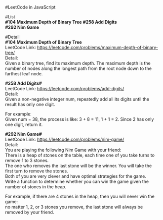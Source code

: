 #LeetCode in JavaScript

#List  
**\#104 Maximum Depth of Binary Tree** 
**\#258 Add Digits**  
**\#292 Nim Game**  


#Detail  
**\#104 Maximum Depth of Binary Tree**  
LeetCode Link: https://leetcode.com/problems/maximum-depth-of-binary-tree/  
Detail:  
Given a binary tree, find its maximum depth.
The maximum depth is the number of nodes along the longest path from the root node down to the farthest leaf node.  

**#258 Add Digits#**  
LeetCode Link: https://leetcode.com/problems/add-digits/  
Detail:  
Given a non-negative integer num, repeatedly add all its digits until the result has only one digit.  

For example:  
Given num = 38, the process is like: 3 + 8 = 11, 1 + 1 = 2. Since 2 has only one digit, return it.  

**#292 Nim Game#**  
LeetCode Link: https://leetcode.com/problems/nim-game/  
Detail:  
You are playing the following Nim Game with your friend:  
There is a heap of stones on the table, each time one of you take turns to remove 1 to 3 stones.  
The one who removes the last stone will be the winner. You will take the first turn to remove the stones.  
Both of you are very clever and have optimal strategies for the game.  
Write a function to determine whether you can win the game given the number of stones in the heap.  

For example, if there are 4 stones in the heap, then you will never win the game:  
no matter 1, 2, or 3 stones you remove, the last stone will always be removed by your friend.  


